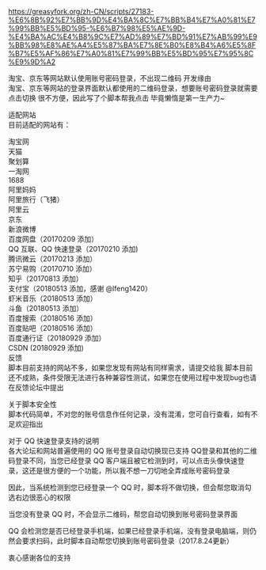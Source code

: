 https://greasyfork.org/zh-CN/scripts/27183-%E6%8B%92%E7%BB%9D%E4%BA%8C%E7%BB%B4%E7%A0%81%E7%99%BB%E5%BD%95-%E6%B7%98%E5%AE%9D-%E4%BA%AC%E4%B8%9C%E7%AD%89%E7%BD%91%E7%AB%99%E9%BB%98%E8%AE%A4%E5%87%BA%E7%8E%B0%E8%B4%A6%E5%8F%B7%E5%AF%86%E7%A0%81%E7%99%BB%E5%BD%95%E7%95%8C%E9%9D%A2

淘宝、京东等网站默认使用账号密码登录，不出现二维码
开发缘由<br>
淘宝、京东等网站的登录界面默认都使用的二维码登录，想要账号密码登录就需要点击切换 很不方便，因此写了个脚本帮我点击 毕竟懒惰是第一生产力~<br>

适配网站<br>
目前适配的网站有：

淘宝网<br>
天猫<br>
聚划算<br>
一淘网<br>
1688<br>
阿里妈妈<br>
阿里旅行（飞猪）<br>
阿里云<br>
京东<br>
新浪微博<br>
百度网盘（20170209 添加）<br>
QQ 互联、QQ 快速登录（20170210 添加)<br>
腾讯微云（20170213 添加）<br>
苏宁易购（20170710 添加）<br>
知乎（20170813 添加）<br>
支付宝（20180513 添加，感谢 @lfeng1420）<br>
虾米音乐（20180513 添加）<br>
斗鱼（20180513 添加）<br>
百度搜索（20180516 添加）<br>
百度贴吧（20180516 添加）<br>
百度通行证（20180929 添加）<br>
CSDN (20180929 添加)<br>
反馈<br>
脚本目前支持的网站不多，如果您发现有网站有同样需求，请提交给我 脚本目前还不成熟，条件受限无法进行各种兼容性测试，如果您在使用过程中发现bug也请在反馈论坛中提出

关于脚本安全性<br>
脚本代码简单，不对您的账号信息作任何记录，没有混淆，您可自行查看，如有不足欢迎指出

对于 QQ 快速登录支持的说明<br>
各大论坛和网站普遍使用的 QQ 账号登录自动切换现已支持 QQ登录和其他的二维码登录不同，当您已经登录 QQ 客户端且被它检测到时，可以点击头像快速登录，这还是很方便的一个功能，所以我不想一刀切地全弄成账号密码登录

因此，当系统检测到您已经登录一个 QQ 时，脚本将不做切换，但会帮您取消勾选右边很恶心的权限 

当您没有登录 QQ 时，不会显示二维码，帮您自动切换到账号密码登录界面 

QQ 会检测您是否已经登录手机端，如果已经登录手机端，没有登录电脑端，则仍然会要求扫码，此时脚本自动帮您切换到账号密码登录（2017.8.24更新）

衷心感谢各位的支持
